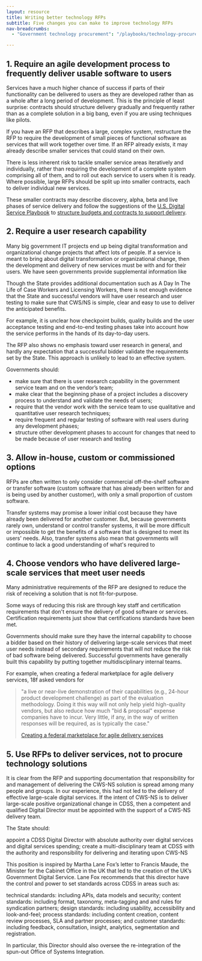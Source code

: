 ```yaml
---
layout: resource
title: Writing better technology RFPs
subtitle: Five changes you can make to improve technology RFPs
nav-breadcrumbs:
  - "Government technology procurement": "/playbooks/technology-procurement/"

---
```


## 1. Require an agile development process to frequently deliver usable software to users

Services have a much higher chance of success if parts of their functionality can be delivered to users as they are developed rather than as a whole after a long period of development. This is the principle of least surprise: contracts should structure delivery gradually and frequently rather than as a complete solution in a big bang, even if you are using techniques like pilots. 

If you have an RFP that describes a large, complex system, restructure the RFP to require the development of small pieces of functional software as services that will work together over time. If an RFP already exists, it may already describe smaller services that could stand on their own. 

There is less inherent risk to tackle smaller service areas iteratively and individually, rather than requiring the development of a complete system comprising all of them, and to roll out each service to users when it is ready. Where possible, large RFPs should be split up into smaller contracts, each to deliver individual new services. 

These smaller contracts may describe discovery, alpha, beta and live phases of service delivery and follow the suggestions of the [U.S. Digital Service Playbook](https://playbook.cio.gov/) to [structure budgets and contracts to support delivery](https://playbook.cio.gov/#play5).

## 2. Require a user research capability 

Many big government IT projects end up being digital transformation and organizational change projects that affect lots of people. If a service is meant to bring about digital transformation or organizational change, then the development and delivery of new services must be with and for their users. We have seen governments provide supplemental information like 

Though the State provides additional documentation such as A Day In The Life of Case Workers and Licensing Workers, there is not enough evidence that the State and successful vendors will have user research and user testing to make sure that CWS/NS is simple, clear and easy to use to deliver the anticipated benefits. 

For example, it is unclear how checkpoint builds, quality builds and the user acceptance testing and end-to-end testing phases take into account how the service performs in the hands of its day-to-day users. 

The RFP also shows no emphasis toward user research in general, and hardly any expectation that a successful bidder validate the requirements set by the State. This approach is unlikely to lead to an effective system. 

Governments should:

* make sure that there is user research capability in the government service team and on the vendor’s team;
* make clear that the beginning phase of a project includes a discovery process to understand and validate the needs of users; 
* require that the vendor work with the  service team to use qualitative and quantitative user research techniques;
* require frequent and regular testing of software with real users during any development phases;
* structure other development phases to account for changes that need to be made because of user research and testing

## 3. Allow in-house, custom or commissioned options 

RFPs are often written to only consider commercial off-the-shelf software or transfer software (custom software that has already been written for and is being used by another customer), with only a small proportion of custom software. 

Transfer systems may promise a lower initial cost because they have already been delivered for another customer. But, because governments  rarely  own, understand or control transfer systems, it will be more difficult or impossible to get the benefits of a software that is designed to meet its users' needs. Also, transfer systems also mean that governments will continue to lack a good understanding of what's required to 

## 4. Choose vendors who have delivered large-scale services that meet user needs 

Many administrative requirements of the RFP are designed to reduce the risk of receiving a solution that is not fit-for-purpose. 

Some ways of reducing this risk are through key staff and certification requirements that don't ensure the delivery of good software or services. Certification requirements just show that certifications standards have been met. 

Governments should make sure they have the internal capability to choose a bidder based on their history of delivering large-scale services that meet user needs instead of secondary requirements that will not reduce the risk of bad software being delivered. Successful governments have generally built this capability by putting together multidisciplinary internal teams. 

For example, when creating a federal marketplace for agile delivery services, 18f asked vendors for

> "a live or near-live demonstration of their capabilities (e.g., 24-hour product development challenge) as part of the evaluation methodology. Doing it this way will not only help yield high-quality vendors, but also reduce how much "bid & proposal" expense companies have to incur. Very little, if any, in the way of written responses will be required, as is typically the case."
>
> [Creating a federal marketplace for agile delivery services](https://18f.gsa.gov/2015/01/08/creating-a-federal-marketplace-for-agile-delivery-services/)

## 5. Use RFPs to deliver services, not to procure technology solutions

It is clear from the RFP and supporting documentation that responsibility for and management of delivering the CWS-NS solution is spread among many people and groups. In our experience, this had not led to the delivery of effective large-scale digital services. If the intent of CWS-NS is to deliver large-scale positive organizational change in CDSS, then a competent and qualified Digital Director must be appointed with the support of a CWS-NS delivery team. 

The State should:

appoint a CDSS Digital Director with absolute authority over digital services and digital services spending;
create a multi-disciplinary team at CDSS with the authority and responsibility for delivering and iterating upon CWS-NS

This position is inspired by Martha Lane Fox’s letter to Francis Maude, the Minister for the Cabinet Office in the UK that led to the creation of the UK’s Government Digital Service. Lane Fox recommends that this director have the control and power to set standards across CDSS in areas such as:

technical standards: including APIs, data models and security;
content standards: including format, taxonomy, meta-tagging and and rules for syndication partners;
design standards: including usability, accessibility and look-and-feel;
process standards: including content creation, content review processes, SLA and partner processes; and
customer standards: including feedback, consultation, insight, analytics, segmentation and registration.

In particular, this Director should also oversee the re-integration of the spun-out Office of Systems Integration. 
